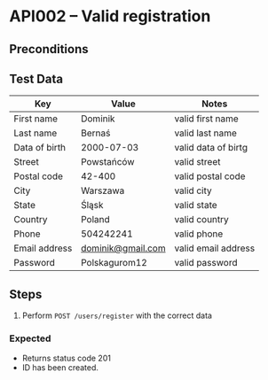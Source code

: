 # API002 – Valid registration


## Preconditions


## Test Data
| Key           | Value             | Notes               |
|---------------|-------------------|---------------------|
| First name    | Dominik           | valid first name    |
| Last name     | Bernaś            | valid last name     |
| Data of birth | 2000-07-03        | valid data of birtg |
| Street        | Powstańców        | valid street        |
| Postal code   | 42-400            | valid postal code   |
| City          | Warszawa          | valid city          |
| State         | Śląsk             | valid state         |
| Country       | Poland            | valid country       |
| Phone         | 504242241         | valid phone         |
| Email address | dominik@gmail.com | valid email address |
| Password      | Polskagurom12     | valid password      |

## Steps
1. Perform `POST /users/register` with the correct data



### Expected
- Returns status code 201
- ID has been created.
